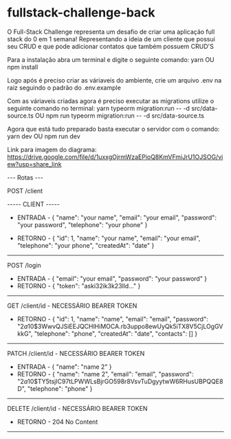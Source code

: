 # fullstack-challenge-back

O Full-Stack Challenge representa um desafio de criar uma aplicação full stack do 0 em 1 semana! Representando a ideia de um cliente que possui seu CRUD e que pode adicionar contatos que também possuem CRUD'S

Para a instalação abra um terminal e digite o seguinte comando: 
yarn
OU
npm install

Logo após é preciso criar as váriaveis do ambiente, crie um arquivo .env na raiz seguindo o padrão do .env.example

Com as váriaveis criadas agora é preciso executar as migrations utilize o seguinte comando no terminal:
yarn typeorm migration:run -- -d src/data-source.ts
OU
npm run typeorm migration:run -- -d src/data-source.ts

Agora que está tudo preparado basta executar o servidor com o comando:
yarn dev
OU
npm run dev

Link para imagem do diagrama: https://drive.google.com/file/d/1uxxgOjrmWzaEPioQ8KmVFmiJrU1OJSOG/view?usp=share_link

--- Rotas ---

POST /client

----- CLIENT -----

- ENTRADA -
{
	"name": "your name",
	"email": "your email",
	"password": "your password",
	"telephone": "your phone"
}

- RETORNO -
{
	"id": 1,
	"name": "your name",
	"email": "your email",
	"telephone": "your phone",
	"createdAt": "date"
}
-------------
POST /login

- ENTRADA -
{
	"email": "your email",
	"password": "your password"
}
- RETORNO -
{
	"token": "aski32ik3k23lld..."
}
-------------
GET /client/id - NECESSÁRIO BEARER TOKEN

- RETORNO -
{
	"id": 1,
	"name": "name",
	"email": "email",
	"password": "$2a$10$3WwvQJSiEEJQCHlHiMOCA.rb3uppo8ewUyQk5iTX8V5CjLOgGVkkG",
	"telephone": "phone",
	"createdAt": "date",
	"contacts": []
}
-------------
PATCH /client/id - NECESSÁRIO BEARER TOKEN

- ENTRADA -
{
	"name": "name 2"
}
- RETORNO -
{
	"name": "name 2",
	"email": "email",
	"password": "$2a$10$TY5tsjIC97tLPWWLsBjrGO598r8VsvTuDgyytwW6RHusUBPQQE8D",
	"telephone": "phone"
}
-------------
DELETE /client/id - NECESSÁRIO BEARER TOKEN
- RETORNO -
204 No Content
-------------

